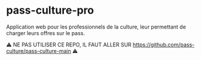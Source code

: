 # pass-culture-pro
Application web pour les professionnels de la culture, leur permettant de charger leurs offres sur le pass.

:warning: NE PAS UTILISER CE REPO, IL FAUT ALLER SUR https://github.com/pass-culture/pass-culture-main :warning:
